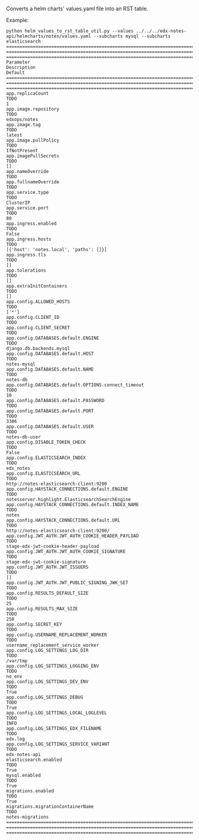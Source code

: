 
Converts a helm charts' values.yaml file into an RST table.

Example:


	python helm_values_to_rst_table_util.py --values ../../../edx-notes-api/helmcharts/notes/values.yaml --subcharts mysql --subcharts elasticsearch
	===================================================================================================  ===================================================================================================  ===================================================================================================
	Parameter                                                                                            Description                                                                                          Default                                                                                            
	===================================================================================================  ===================================================================================================  ===================================================================================================
	app.replicaCount                                                                                     TODO                                                                                                 1
	app.image.repository                                                                                 TODO                                                                                                 edxops/notes
	app.image.tag                                                                                        TODO                                                                                                 latest
	app.image.pullPolicy                                                                                 TODO                                                                                                 IfNotPresent
	app.imagePullSecrets                                                                                 TODO                                                                                                 []
	app.nameOverride                                                                                     TODO                                                                                                 
	app.fullnameOverride                                                                                 TODO                                                                                                 
	app.service.type                                                                                     TODO                                                                                                 ClusterIP
	app.service.port                                                                                     TODO                                                                                                 80
	app.ingress.enabled                                                                                  TODO                                                                                                 False
	app.ingress.hosts                                                                                    TODO                                                                                                 [{'host': 'notes.local', 'paths': []}]
	app.ingress.tls                                                                                      TODO                                                                                                 []
	app.tolerations                                                                                      TODO                                                                                                 []
	app.extraInitContainers                                                                              TODO                                                                                                 []
	app.config.ALLOWED_HOSTS                                                                             TODO                                                                                                 ['*']
	app.config.CLIENT_ID                                                                                 TODO                                                                                                 
	app.config.CLIENT_SECRET                                                                             TODO                                                                                                 
	app.config.DATABASES.default.ENGINE                                                                  TODO                                                                                                 django.db.backends.mysql
	app.config.DATABASES.default.HOST                                                                    TODO                                                                                                 notes-mysql
	app.config.DATABASES.default.NAME                                                                    TODO                                                                                                 notes-db
	app.config.DATABASES.default.OPTIONS.connect_timeout                                                 TODO                                                                                                 10
	app.config.DATABASES.default.PASSWORD                                                                TODO                                                                                                 
	app.config.DATABASES.default.PORT                                                                    TODO                                                                                                 3306
	app.config.DATABASES.default.USER                                                                    TODO                                                                                                 notes-db-user
	app.config.DISABLE_TOKEN_CHECK                                                                       TODO                                                                                                 False
	app.config.ELASTICSEARCH_INDEX                                                                       TODO                                                                                                 edx_notes
	app.config.ELASTICSEARCH_URL                                                                         TODO                                                                                                 http://notes-elasticsearch-client:9200
	app.config.HAYSTACK_CONNECTIONS.default.ENGINE                                                       TODO                                                                                                 notesserver.highlight.ElasticsearchSearchEngine
	app.config.HAYSTACK_CONNECTIONS.default.INDEX_NAME                                                   TODO                                                                                                 notes
	app.config.HAYSTACK_CONNECTIONS.default.URL                                                          TODO                                                                                                 http://notes-elasticsearch-client:9200/
	app.config.JWT_AUTH.JWT_AUTH_COOKIE_HEADER_PAYLOAD                                                   TODO                                                                                                 stage-edx-jwt-cookie-header-payload
	app.config.JWT_AUTH.JWT_AUTH_COOKIE_SIGNATURE                                                        TODO                                                                                                 stage-edx-jwt-cookie-signature
	app.config.JWT_AUTH.JWT_ISSUERS                                                                      TODO                                                                                                 []
	app.config.JWT_AUTH.JWT_PUBLIC_SIGNING_JWK_SET                                                       TODO                                                                                                 
	app.config.RESULTS_DEFAULT_SIZE                                                                      TODO                                                                                                 25
	app.config.RESULTS_MAX_SIZE                                                                          TODO                                                                                                 250
	app.config.SECRET_KEY                                                                                TODO                                                                                                 
	app.config.USERNAME_REPLACEMENT_WORKER                                                               TODO                                                                                                 username_replacement_service_worker
	app.config.LOG_SETTINGS_LOG_DIR                                                                      TODO                                                                                                 /var/tmp
	app.config.LOG_SETTINGS_LOGGING_ENV                                                                  TODO                                                                                                 no_env
	app.config.LOG_SETTINGS_DEV_ENV                                                                      TODO                                                                                                 True
	app.config.LOG_SETTINGS_DEBUG                                                                        TODO                                                                                                 True
	app.config.LOG_SETTINGS_LOCAL_LOGLEVEL                                                               TODO                                                                                                 INFO
	app.config.LOG_SETTINGS_EDX_FILENAME                                                                 TODO                                                                                                 edx.log
	app.config.LOG_SETTINGS_SERVICE_VARIANT                                                              TODO                                                                                                 edx-notes-api
	elasticsearch.enabled                                                                                TODO                                                                                                 True
	mysql.enabled                                                                                        TODO                                                                                                 True
	migrations.enabled                                                                                   TODO                                                                                                 True
	migrations.migrationContainerName                                                                    TODO                                                                                                 notes-migrations
	===================================================================================================  ===================================================================================================  ===================================================================================================